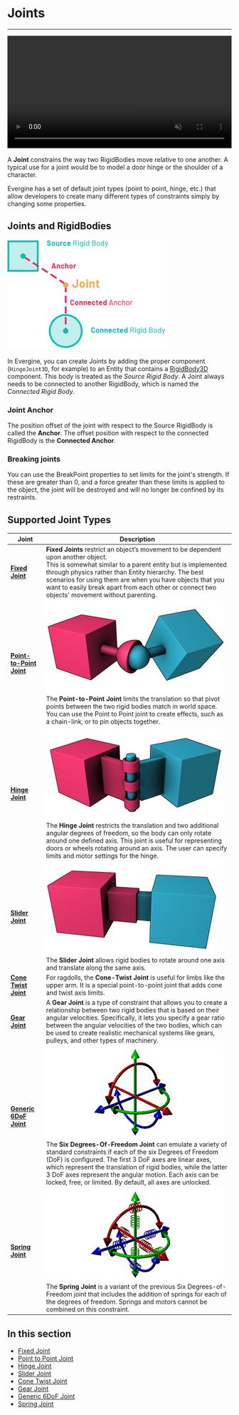 # Joints
---

<video autoplay loop muted width="100%" height="auto">
  <source src="images/joints.mp4" type="video/mp4">
</video>

A **Joint** constrains the way two RigidBodies move relative to one another. A typical use for a joint would be to model a door hinge or the shoulder of a character.

Evergine has a set of default joint types (point to point, hinge, etc.) that allow developers to create many different types of constraints simply by changing some properties.

## Joints and RigidBodies

![Joints](images/joints.png)

In Evergine, you can create Joints by adding the proper component (`HingeJoint3D`, for example) to an Entity that contains a [RigidBody3D](../physics_bodies/rigid_bodies.md) component. This body is treated as the *Source Rigid Body*. A Joint always needs to be connected to another RigidBody, which is named the *Connected Rigid Body*.

### Joint Anchor

The position offset of the joint with respect to the Source RigidBody is called the **Anchor**. The offset position with respect to the connected RigidBody is the **Connected Anchor**.

### Breaking joints

You can use the BreakPoint properties to set limits for the joint's strength. If these are greater than 0, and a force greater than these limits is applied to the object, the joint will be destroyed and will no longer be confined by its restraints.

## Supported Joint Types

| Joint | Description |
| --- | --- |
| **[Fixed Joint](fixed_joint.md)** | **Fixed Joints** restrict an object’s movement to be dependent upon another object. <br/>This is somewhat similar to a parent entity but is implemented through physics rather than Entity hierarchy. The best scenarios for using them are when you have objects that you want to easily break apart from each other or connect two objects' movement without parenting. |
| **[Point-to-Point Joint](point_to_point_joint.md)** | ![Point to Point](images/point2pointJoint.png)<br/>The **Point-to-Point Joint** limits the translation so that pivot points between the two rigid bodies match in world space. You can use the Point to Point joint to create effects, such as a chain-link, or to pin objects together. |
| **[Hinge Joint](hinge_joint.md)** | ![Hinge](images/HingeJoint.png)<br/>The **Hinge Joint** restricts the translation and two additional angular degrees of freedom, so the body can only rotate around one defined axis. This joint is useful for representing doors or wheels rotating around an axis. The user can specify limits and motor settings for the hinge. |
| **[Slider Joint](slider_joint.md)** | ![Slider](images/SliderJoint.png)<br/>The **Slider Joint** allows rigid bodies to rotate around one axis and translate along the same axis. |
| **[Cone Twist Joint](cone_twist_joint.md)** | For ragdolls, the **Cone-Twist Joint** is useful for limbs like the upper arm. It is a special point-to-point joint that adds cone and twist axis limits. |
| **[Gear Joint](gear_joint.md)** | A **Gear Joint** is a type of constraint that allows you to create a relationship between two rigid bodies that is based on their angular velocities. Specifically, it lets you specify a gear ratio between the angular velocities of the two bodies, which can be used to create realistic mechanical systems like gears, pulleys, and other types of machinery. |
| **[Generic 6DoF Joint](generic_6dof_joint.md)** | ![6DoF](images/6dofJoint.png)<br/>The **Six Degrees-Of-Freedom Joint** can emulate a variety of standard constraints if each of the six Degrees of Freedom (DoF) is configured. The first 3 DoF axes are linear axes, which represent the translation of rigid bodies, while the latter 3 DoF axes represent the angular motion. Each axis can be locked, free, or limited. By default, all axes are unlocked. |
| **[Spring Joint](spring_joint.md)** | ![6DoF](images/SpringJoint.png)<br/>The **Spring Joint** is a variant of the previous Six Degrees-of-Freedom joint that includes the addition of springs for each of the degrees of freedom. Springs and motors cannot be combined on this constraint. |

## In this section
* [Fixed Joint](fixed_joint.md)
* [Point to Point Joint](point_to_point_joint.md)
* [Hinge Joint](hinge_joint.md)
* [Slider Joint](slider_joint.md)
* [Cone Twist Joint](cone_twist_joint.md)
* [Gear Joint](gear_joint.md)
* [Generic 6DoF Joint](generic_6dof_joint.md)
* [Spring Joint](spring_joint.md)